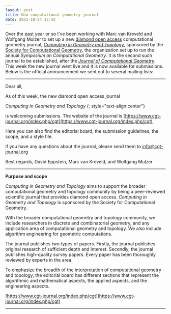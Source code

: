 ```yaml
---
layout: post
title: New computational geometry journal
date: 2021-10-24 17:42
---
```

Over the past year or so I've been working with Marc van Kreveld and Wolfgang Mulzer to set up a new [diamond open access](https://en.wikipedia.org/wiki/Diamond_open_access) computational geometry journal, _[Computing in Geometry and Topology](https://www.cgt-journal.org/index.php/cgt)_, sponsored by the [Society for Computational Geometry](https://www.computational-geometry.org/), the organization set up to run the annual _Symposium on Computational Geometry_. It is the second such journal to be established, after the _[Journal of Computational Geometry](https://jocg.org/index.php/jocg)_. This week the new journal went live and it is now available for submissions. Below is the official announcement we sent out to several mailing lists:

---

Dear all,

As of this week, the new diamond open access journal

_Computing in Geometry and Topology_
{: style="text-align:center"}

is welcoming submissions. The website of the journal is [https://www.cgt-journal.org/index.php/cgt](https://www.cgt-journal.org/index.php/cgt)

Here you can also find the editorial board, the submission guidelines, the scope, and a style file.

If you have any questions about the journal, please send them to info@cgt-journal.org

Best regards,
David Eppstein, Marc van Kreveld, and Wolfgang Mulzer

---

**Purpose and scope**

_Computing in Geometry and Topology_ aims to support the broader computational geometry and topology community by being a peer-reviewed scientific journal that provides diamond open access. _Computing in Geometry and Topology_ is sponsored by the Society for Computational Geometry.

With the broader computational geometry and topology community, we include researchers in discrete and combinatorial geometry, and any application area of computational geometry and topology. We also include algorithm engineering for geometric computations.

The journal publishes two types of papers. Firstly, the journal publishes original research of sufficient depth and interest. Secondly, the journal publishes high-quality survey papers. Every paper has been thoroughly reviewed by experts in the area.

To emphasize the breadth of the interpretation of computational geometry and topology, the editorial board has different sections that represent the algorithmic and mathematical aspects, the applied aspects, and the engineering aspects.

[https://www.cgt-journal.org/index.php/cgt](https://www.cgt-journal.org/index.php/cgt)

---
